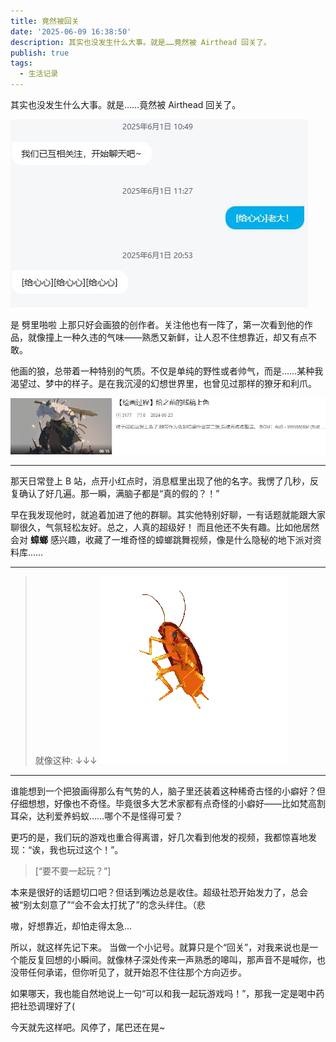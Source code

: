 ```yaml
---
title: 竟然被回关
date: '2025-06-09 16:38:50'
description: 其实也没发生什么大事。就是……竟然被 Airthead 回关了。
publish: true
tags:
  - 生活记录
---
```


其实也没发生什么大事。就是……竟然被 Airthead 回关了。

![](../public/images/文章资源/竟然被回关/file-20250609163930102.jpg)

是 劈里啪啦 上那只好会画狼的创作者。关注他也有一阵了，第一次看到他的作品，就像撞上一种久违的气味——熟悉又新鲜，让人忍不住想靠近，却又有点不敢。

他画的狼，总带着一种特别的气质。不仅是单纯的野性或者帅气，而是……某种我渴望过、梦中的样子。是在我沉浸的幻想世界里，也曾见过那样的獠牙和利爪。

![](../public/images/文章资源/竟然被回关/file-20250609164044458.jpg)

---

那天日常登上 B 站，点开小红点时，消息框里出现了他的名字。我愣了几秒，反复确认了好几遍。那一瞬，满脑子都是“真的假的？！”

早在我发现他时，就追着加进了他的群聊。其实他特别好聊，一有话题就能跟大家聊很久，气氛轻松友好。总之，人真的超级好！
而且他还不失有趣。比如他居然会对 **蟑螂** 感兴趣，收藏了一堆奇怪的蟑螂跳舞视频，像是什么隐秘的地下派对资料库……

---

> 就像这种: ↓↓↓
> ![](../public/images/文章资源/竟然被回关/file-20250609182158378.gif)

---

谁能想到一个把狼画得那么有气势的人，脑子里还装着这种稀奇古怪的小癖好？但仔细想想，好像也不奇怪。毕竟很多大艺术家都有点奇怪的小癖好——比如梵高割耳朵，达利爱养蚂蚁……哪个不是怪得可爱？

更巧的是，我们玩的游戏也重合得离谱，好几次看到他发的视频，我都惊喜地发现：“诶，我也玩过这个！”。

> [“要不要一起玩？”]

本来是很好的话题切口吧？但话到嘴边总是收住。超级社恐开始发力了，总会被“别太刻意了”“会不会太打扰了”的念头绊住。（悲

嗷，好想靠近，却怕走得太急...

所以，就这样先记下来。
当做一个小记号。就算只是个“回关”，对我来说也是一个能反复回想的小瞬间。就像林子深处传来一声熟悉的嗥叫，那声音不是喊你，也没带任何承诺，但你听见了，就开始忍不住往那个方向迈步。

如果哪天，我也能自然地说上一句“可以和我一起玩游戏吗！”，那我一定是喝中药把社恐调理好了(

今天就先这样吧。风停了，尾巴还在晃~
